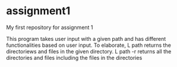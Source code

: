 # assignment1
My first repository for assignment 1

This program takes user input with a given path and has different functionalities based on user input. To elaborate, L path returns the directoriews and files in the given directory. L path -r returns all the directories and files including the files in the directories 
